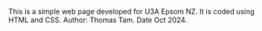 This is a simple web page developed for U3A Epsom NZ. It is coded using HTML and CSS. 
Author: Thomas Tam. 
Date Oct 2024.
